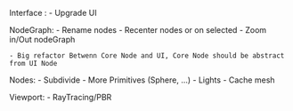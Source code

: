 Interface :
	- Upgrade UI

NodeGraph:
	- Rename nodes
	- Recenter nodes or on selected
	- Zoom in/Out nodeGraph

	- Big refactor Betwenn Core Node and UI, Core Node should be abstract from UI Node

Nodes:
	- Subdivide
	- More Primitives (Sphere, ...)
	- Lights
	- Cache mesh

Viewport:
	- RayTracing/PBR